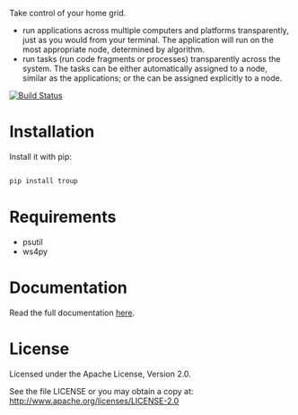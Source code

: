 Take control of your home grid.

* run applications across multiple computers and platforms transparently, just as you would from your terminal. The application will run on the most appropriate node, determined by algorithm.
* run tasks (run code fragments or processes) transparently across the system. The tasks can be either automatically assigned to a node, similar as the applications; or the can be assigned explicitly to a node.


[![Build Status](https://travis-ci.org/troup-system/troup.svg?branch=master)](https://travis-ci.org/troup-system/troup)

Installation
============

Install it with pip:

```bash

pip install troup

```


Requirements
============
* psutil
* ws4py


Documentation
=============
Read the full documentation [here](http://troup.readthedocs.io/en/latest/).


License
=======

Licensed under the Apache License, Version 2.0.

See the file LICENSE or you may obtain a copy at:
   http://www.apache.org/licenses/LICENSE-2.0
